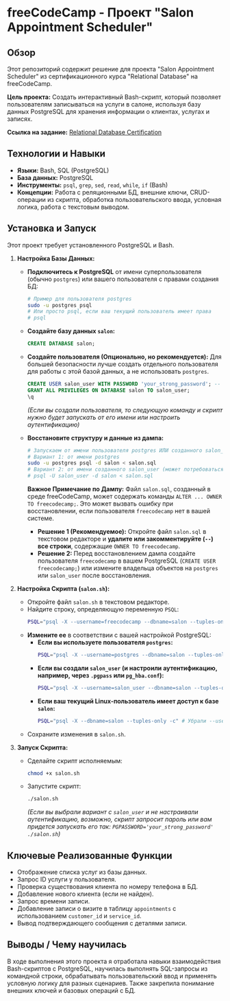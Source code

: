 # freeCodeCamp - Проект "Salon Appointment Scheduler"

## Обзор

Этот репозиторий содержит решение для проекта "Salon Appointment Scheduler" из сертификационного курса "Relational Database" на freeCodeCamp.

**Цель проекта:** Создать интерактивный Bash-скрипт, который позволяет пользователям записываться на услуги в салоне, используя базу данных PostgreSQL для хранения информации о клиентах, услугах и записях.

**Ссылка на задание:** [Relational Database Certification](https://www.freecodecamp.org/learn/relational-database/) 

## Технологии и Навыки

*   **Языки:** Bash, SQL (PostgreSQL)
*   **База данных:** PostgreSQL
*   **Инструменты:** `psql`, `grep`, `sed`, `read`, `while`, `if` (Bash)
*   **Концепции:** Работа с реляционными БД, внешние ключи, CRUD-операции из скрипта, обработка пользовательского ввода, условная логика, работа с текстовым выводом.

## Установка и Запуск

Этот проект требует установленного PostgreSQL и Bash.

1.  **Настройка Базы Данных:**

    *   **Подключитесь к PostgreSQL** от имени суперпользователя (обычно `postgres`) или вашего пользователя с правами создания БД:
        ```bash
        # Пример для пользователя postgres
        sudo -u postgres psql
        # Или просто psql, если ваш текущий пользователь имеет права
        # psql
        ```

    *   **Создайте базу данных `salon`:**
        ```sql
        CREATE DATABASE salon;
        ```

    *   **Создайте пользователя (Опционально, но рекомендуется):** Для большей безопасности лучше создать отдельного пользователя для работы с этой базой данных, а не использовать `postgres`.
        ```sql
        CREATE USER salon_user WITH PASSWORD 'your_strong_password'; -- Замените пароль!
        GRANT ALL PRIVILEGES ON DATABASE salon TO salon_user;
        \q
        ```
        *(Если вы создали пользователя, то следующую команду и скрипт нужно будет запускать от его имени или настроить аутентификацию)*

    *   **Восстановите структуру и данные из дампа:**
        ```bash
        # Запускаем от имени пользователя postgres ИЛИ созданного salon_user
        # Вариант 1: от имени postgres
        sudo -u postgres psql -d salon < salon.sql
        # Вариант 2: от имени созданного salon_user (может потребоваться ввод пароля)
        # psql -U salon_user -d salon < salon.sql
        ```
        **Важное Примечание по Дампу:** Файл `salon.sql`, созданный в среде freeCodeCamp, может содержать команды `ALTER ... OWNER TO freecodecamp;`. Это может вызвать ошибку при восстановлении, если пользователя `freecodecamp` нет в вашей системе.
        *   **Решение 1 (Рекомендуемое):** Откройте файл `salon.sql` в текстовом редакторе и **удалите или закомментируйте (`--`) все строки**, содержащие `OWNER TO freecodecamp`.
        *   **Решение 2:** Перед восстановлением дампа создайте пользователя `freecodecamp` в вашем PostgreSQL (`CREATE USER freecodecamp;`) или измените владельца объектов на `postgres` или `salon_user` после восстановления.

2.  **Настройка Скрипта (`salon.sh`):**

    *   Откройте файл `salon.sh` в текстовом редакторе.
    *   Найдите строку, определяющую переменную `PSQL`:
        ```bash
        PSQL="psql -X --username=freecodecamp --dbname=salon --tuples-only -c"
        ```
    *   **Измените ее** в соответствии с вашей настройкой PostgreSQL:
        *   **Если вы используете пользователя `postgres`:**
            ```bash
            PSQL="psql -X --username=postgres --dbname=salon --tuples-only -c"
            ```
        *   **Если вы создали `salon_user` (и настроили аутентификацию, например, через `.pgpass` или `pg_hba.conf`):**
            ```bash
            PSQL="psql -X --username=salon_user --dbname=salon --tuples-only -c"
            ```
        *   **Если ваш текущий Linux-пользователь имеет доступ к базе `salon`:**
            ```bash
            PSQL="psql -X --dbname=salon --tuples-only -c" # Убрали --username
            ```
    *   Сохраните изменения в `salon.sh`.

3.  **Запуск Скрипта:**

    *   Сделайте скрипт исполняемым:
        ```bash
        chmod +x salon.sh
        ```
    *   Запустите скрипт:
        ```bash
        ./salon.sh
        ```
        *(Если вы выбрали вариант с `salon_user` и не настраивали аутентификацию, возможно, скрипт запросит пароль или вам придется запускать его так: `PGPASSWORD='your_strong_password' ./salon.sh`)*

## Ключевые Реализованные Функции

*   Отображение списка услуг из базы данных.
*   Запрос ID услуги у пользователя.
*   Проверка существования клиента по номеру телефона в БД.
*   Добавление нового клиента (если не найден).
*   Запрос времени записи.
*   Добавление записи о визите в таблицу `appointments` с использованием `customer_id` и `service_id`.
*   Вывод подтверждающего сообщения с деталями записи.

## Выводы / Чему научилась

В ходе выполнения этого проекта я отработала навыки взаимодействия Bash-скриптов с PostgreSQL, научилась выполнять SQL-запросы из командной строки, обрабатывать пользовательский ввод и применять условную логику для разных сценариев. Также закрепила понимание внешних ключей и базовых операций с БД.
